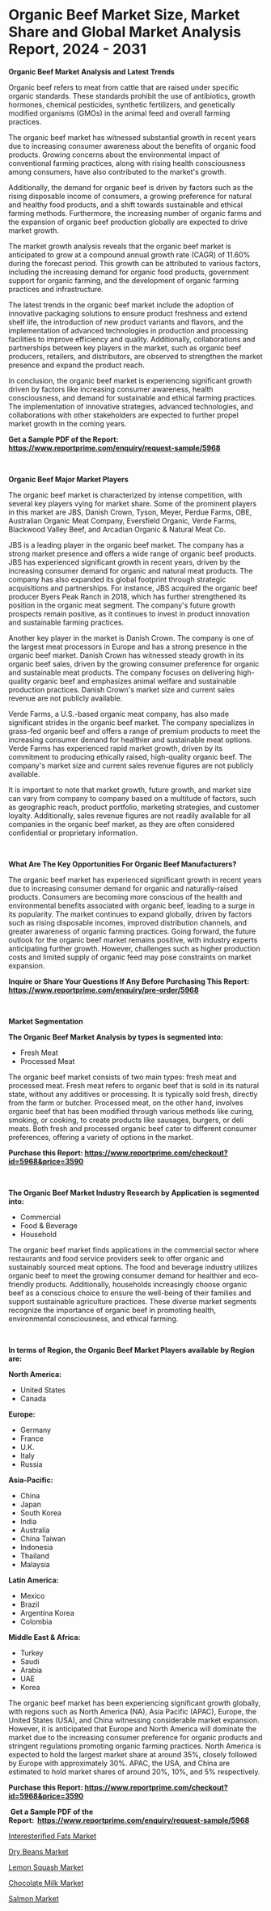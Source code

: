 <p><h1>Organic Beef Market Size, Market Share and Global Market Analysis Report, 2024 - 2031</h1></p><p><strong>Organic Beef Market Analysis and Latest Trends</strong></p>
<p><p>Organic beef refers to meat from cattle that are raised under specific organic standards. These standards prohibit the use of antibiotics, growth hormones, chemical pesticides, synthetic fertilizers, and genetically modified organisms (GMOs) in the animal feed and overall farming practices.</p><p>The organic beef market has witnessed substantial growth in recent years due to increasing consumer awareness about the benefits of organic food products. Growing concerns about the environmental impact of conventional farming practices, along with rising health consciousness among consumers, have also contributed to the market's growth.</p><p>Additionally, the demand for organic beef is driven by factors such as the rising disposable income of consumers, a growing preference for natural and healthy food products, and a shift towards sustainable and ethical farming methods. Furthermore, the increasing number of organic farms and the expansion of organic beef production globally are expected to drive market growth.</p><p>The market growth analysis reveals that the organic beef market is anticipated to grow at a compound annual growth rate (CAGR) of 11.60% during the forecast period. This growth can be attributed to various factors, including the increasing demand for organic food products, government support for organic farming, and the development of organic farming practices and infrastructure.</p><p>The latest trends in the organic beef market include the adoption of innovative packaging solutions to ensure product freshness and extend shelf life, the introduction of new product variants and flavors, and the implementation of advanced technologies in production and processing facilities to improve efficiency and quality. Additionally, collaborations and partnerships between key players in the market, such as organic beef producers, retailers, and distributors, are observed to strengthen the market presence and expand the product reach.</p><p>In conclusion, the organic beef market is experiencing significant growth driven by factors like increasing consumer awareness, health consciousness, and demand for sustainable and ethical farming practices. The implementation of innovative strategies, advanced technologies, and collaborations with other stakeholders are expected to further propel market growth in the coming years.</p></p>
<p><strong>Get a Sample PDF of the Report:&nbsp; <a href="https://www.reportprime.com/enquiry/request-sample/5968">https://www.reportprime.com/enquiry/request-sample/5968</a></strong></p>
<p>&nbsp;</p>
<p><strong>Organic Beef Major Market Players</strong></p>
<p><p>The organic beef market is characterized by intense competition, with several key players vying for market share. Some of the prominent players in this market are JBS, Danish Crown, Tyson, Meyer, Perdue Farms, OBE, Australian Organic Meat Company, Eversfield Organic, Verde Farms, Blackwood Valley Beef, and Arcadian Organic & Natural Meat Co.</p><p>JBS is a leading player in the organic beef market. The company has a strong market presence and offers a wide range of organic beef products. JBS has experienced significant growth in recent years, driven by the increasing consumer demand for organic and natural meat products. The company has also expanded its global footprint through strategic acquisitions and partnerships. For instance, JBS acquired the organic beef producer Byers Peak Ranch in 2018, which has further strengthened its position in the organic meat segment. The company's future growth prospects remain positive, as it continues to invest in product innovation and sustainable farming practices.</p><p>Another key player in the market is Danish Crown. The company is one of the largest meat processors in Europe and has a strong presence in the organic beef market. Danish Crown has witnessed steady growth in its organic beef sales, driven by the growing consumer preference for organic and sustainable meat products. The company focuses on delivering high-quality organic beef and emphasizes animal welfare and sustainable production practices. Danish Crown's market size and current sales revenue are not publicly available.</p><p>Verde Farms, a U.S.-based organic meat company, has also made significant strides in the organic beef market. The company specializes in grass-fed organic beef and offers a range of premium products to meet the increasing consumer demand for healthier and sustainable meat options. Verde Farms has experienced rapid market growth, driven by its commitment to producing ethically raised, high-quality organic beef. The company's market size and current sales revenue figures are not publicly available.</p><p>It is important to note that market growth, future growth, and market size can vary from company to company based on a multitude of factors, such as geographic reach, product portfolio, marketing strategies, and customer loyalty. Additionally, sales revenue figures are not readily available for all companies in the organic beef market, as they are often considered confidential or proprietary information.</p></p>
<p>&nbsp;</p>
<p><strong>What Are The Key Opportunities For Organic Beef Manufacturers?</strong></p>
<p><p>The organic beef market has experienced significant growth in recent years due to increasing consumer demand for organic and naturally-raised products. Consumers are becoming more conscious of the health and environmental benefits associated with organic beef, leading to a surge in its popularity. The market continues to expand globally, driven by factors such as rising disposable incomes, improved distribution channels, and greater awareness of organic farming practices. Going forward, the future outlook for the organic beef market remains positive, with industry experts anticipating further growth. However, challenges such as higher production costs and limited supply of organic feed may pose constraints on market expansion.</p></p>
<p><strong>Inquire or Share Your Questions If Any Before Purchasing This Report: <a href="https://www.reportprime.com/enquiry/pre-order/5968">https://www.reportprime.com/enquiry/pre-order/5968</a></strong></p>
<p>&nbsp;</p>
<p><strong>Market Segmentation</strong></p>
<p><strong>The Organic Beef Market Analysis by types is segmented into:</strong></p>
<p><ul><li>Fresh Meat</li><li>Processed Meat</li></ul></p>
<p><p>The organic beef market consists of two main types: fresh meat and processed meat. Fresh meat refers to organic beef that is sold in its natural state, without any additives or processing. It is typically sold fresh, directly from the farm or butcher. Processed meat, on the other hand, involves organic beef that has been modified through various methods like curing, smoking, or cooking, to create products like sausages, burgers, or deli meats. Both fresh and processed organic beef cater to different consumer preferences, offering a variety of options in the market.</p></p>
<p><strong>Purchase this Report:&nbsp;<a href="https://www.reportprime.com/checkout?id=5968&price=3590">https://www.reportprime.com/checkout?id=5968&price=3590</a></strong></p>
<p>&nbsp;</p>
<p><strong>The Organic Beef Market Industry Research by Application is segmented into:</strong></p>
<p><ul><li>Commercial</li><li>Food & Beverage</li><li>Household</li></ul></p>
<p><p>The organic beef market finds applications in the commercial sector where restaurants and food service providers seek to offer organic and sustainably sourced meat options. The food and beverage industry utilizes organic beef to meet the growing consumer demand for healthier and eco-friendly products. Additionally, households increasingly choose organic beef as a conscious choice to ensure the well-being of their families and support sustainable agriculture practices. These diverse market segments recognize the importance of organic beef in promoting health, environmental consciousness, and ethical farming.</p></p>
<p>&nbsp;</p>
<p><strong>In terms of Region, the Organic Beef Market Players available by Region are:</strong></p>
<p>
    <p> <strong> North America: </strong>
        <ul>
            <li>United States</li>
            <li>Canada</li>
        </ul>
        </p> 
    <p> <strong> Europe: </strong>
        <ul>
            <li>Germany</li>
            <li>France</li>
            <li>U.K.</li>
            <li>Italy</li>
            <li>Russia</li>
        </ul>
        </p> 
    <p> <strong> Asia-Pacific: </strong>
        <ul>
            <li>China</li>
            <li>Japan</li>
            <li>South Korea</li>
            <li>India</li>
            <li>Australia</li>
            <li>China Taiwan</li>
            <li>Indonesia</li>
            <li>Thailand</li>
            <li>Malaysia</li>
        </ul>
        </p> 
    <p> <strong> Latin America: </strong>
        <ul>
            <li>Mexico</li>
            <li>Brazil</li>
            <li>Argentina Korea</li>
            <li>Colombia</li>
        </ul>
        </p> 
    <p> <strong> Middle East & Africa: </strong>
        <ul>
            <li>Turkey</li>
            <li>Saudi</li>
            <li>Arabia</li>
            <li>UAE</li>
            <li>Korea</li>
        </ul>
    </p>
    </p>
<p><p>The organic beef market has been experiencing significant growth globally, with regions such as North America (NA), Asia Pacific (APAC), Europe, the United States (USA), and China witnessing considerable market expansion. However, it is anticipated that Europe and North America will dominate the market due to the increasing consumer preference for organic products and stringent regulations promoting organic farming practices. North America is expected to hold the largest market share at around 35%, closely followed by Europe with approximately 30%. APAC, the USA, and China are estimated to hold market shares of around 20%, 10%, and 5% respectively.</p></p>
<p><strong>Purchase this Report: <a href="https://www.reportprime.com/checkout?id=5968&price=3590">https://www.reportprime.com/checkout?id=5968&price=3590</a></strong></p>
<p>&nbsp;<strong>Get a Sample PDF of the Report:&nbsp;&nbsp;<a href="https://www.reportprime.com/enquiry/request-sample/5968">https://www.reportprime.com/enquiry/request-sample/5968</a></strong></p>
<p><strong></strong></p>
<p><p><a href="https://github.com/maliyahmorrow6654/Market-Research-Report-List-2/blob/main/interesterified-fats-market.md">Interesterified Fats Market</a></p><p><a href="https://github.com/dzharov81/Market-Research-Report-List-2/blob/main/dry-beans-market.md">Dry Beans Market</a></p><p><a href="https://github.com/abdelrhmankishk22/Market-Research-Report-List-2/blob/main/lemon-squash-market.md">Lemon Squash Market</a></p><p><a href="https://github.com/deliacustodio40/Market-Research-Report-List-2/blob/main/chocolate-milk-market.md">Chocolate Milk Market</a></p><p><a href="https://github.com/scarol104/Market-Research-Report-List-2/blob/main/salmon-market.md">Salmon Market</a></p></p>